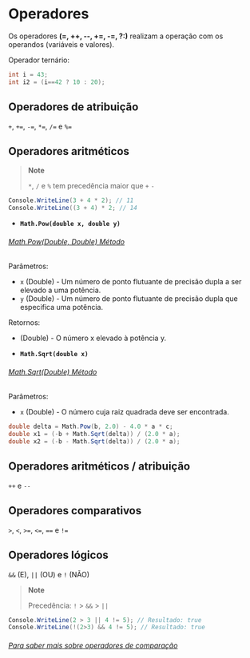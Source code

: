# Operadores

Os operadores **(=, ++, --, +=, -=, ?:)** realizam a operação com os operandos (variáveis e valores).

Operador ternário:

```c#
int i = 43;
int i2 = (i==42 ? 10 : 20);
```

## Operadores de atribuição

`+`, `+=`, `-=`, `*=`, `/=` e `%=`

## Operadores aritméticos

> **Note**
>
> `*`, `/` e `%` tem precedência maior que `+` `-`

```c#
Console.WriteLine(3 + 4 * 2); // 11
Console.WriteLine((3 + 4) * 2; // 14
```

- **`Math.Pow(double x, double y)`**

###### [Math.Pow(Double, Double) Método](https://docs.microsoft.com/pt-br/dotnet/api/system.math.pow?view=net-6.0)

Parâmetros:

- `x` (Double) - Um número de ponto flutuante de precisão dupla a ser elevado a uma potência.
- `y` (Double) - Um número de ponto flutuante de precisão dupla que especifica uma potência.

Retornos:

- (Double) - O número x elevado à potência y.

- **`Math.Sqrt(double x)`**

###### [Math.Sqrt(Double) Método](https://docs.microsoft.com/pt-br/dotnet/api/system.math.sqrt?view=net-6.0)

Parâmetros:

- `x` (Double) - O número cuja raiz quadrada deve ser encontrada.

```c#
double delta = Math.Pow(b, 2.0) - 4.0 * a * c;
double x1 = (-b + Math.Sqrt(delta)) / (2.0 * a);
double x2 = (-b - Math.Sqrt(delta)) / (2.0 * a);
```

## Operadores aritméticos / atribuição

`++` e `--`

## Operadores comparativos

`>`, `<`, `>=`, `<=`, `==` e `!=`

## Operadores lógicos

`&&` (E), `||` (OU) e `!` (NÃO)

> **Note**
>
> Precedência: `!` > `&&` > `||`

```c#
Console.WriteLine(2 > 3 || 4 != 5); // Resultado: true
Console.WriteLine(!(2>3) && 4 != 5); // Resultado: true
```

###### [Para saber mais sobre operadores de comparação](https://docs.microsoft.com/pt-br/dotnet/csharp/language-reference/operators/comparison-operators)

